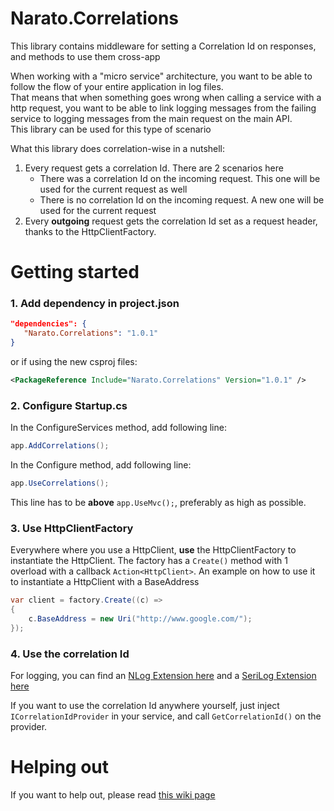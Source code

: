 # Narato.Correlations
This library contains middleware for setting a Correlation Id on responses, and methods to use them cross-app

When working with a "micro service" architecture, you want to be able to follow the flow of your entire application in log files.  
That means that when something goes wrong when calling a service with a http request, you want to be able to link logging messages from the failing service 
to logging messages from the main request on the main API.  
This library can be used for this type of scenario

What this library does correlation-wise in a nutshell:
1) Every request gets a correlation Id. There are 2 scenarios here
    * There was a correlation Id on the incoming request. This one will be used for the current request as well
    * There is no correlation Id on the incoming request. A new one will be used for the current request
2) Every **outgoing** request gets the correlation Id set as a request header, thanks to the HttpClientFactory.

Getting started
==========
### 1. Add dependency in project.json

```json
"dependencies": {
   "Narato.Correlations": "1.0.1"
}
```
or if using the new csproj files: 
```xml
<PackageReference Include="Narato.Correlations" Version="1.0.1" />
```

### 2. Configure Startup.cs
In the ConfigureServices method, add following line:
```C#
app.AddCorrelations();
```

In the Configure method, add following line:
```C#
app.UseCorrelations();
```
This line has to be **above** `app.UseMvc();`, preferably as high as possible.

### 3. Use HttpClientFactory
Everywhere where you use a HttpClient, **use** the HttpClientFactory to instantiate the HttpClient.
The factory has a `Create()` method with 1 overload with a callback `Action<HttpClient>`.
An example on how to use it to instantiate a HttpClient with a BaseAddress
```C#
var client = factory.Create((c) =>
{
    c.BaseAddress = new Uri("http://www.google.com/");
});
```

### 4. Use the correlation Id
For logging, you can find an [NLog Extension here](https://github.com/Narato/Narato.Correlations.NlogExtensions) and a [SeriLog Extension here](https://github.com/Narato/Narato.Correlations.SerilogMiddleware)

If you want to use the correlation Id anywhere yourself, just inject `ICorrelationIdProvider` in your service, and call `GetCorrelationId()` on the provider.

# Helping out

If you want to help out, please read [this wiki page](https://github.com/Narato/Narato.Correlations/wiki/Helping-out)